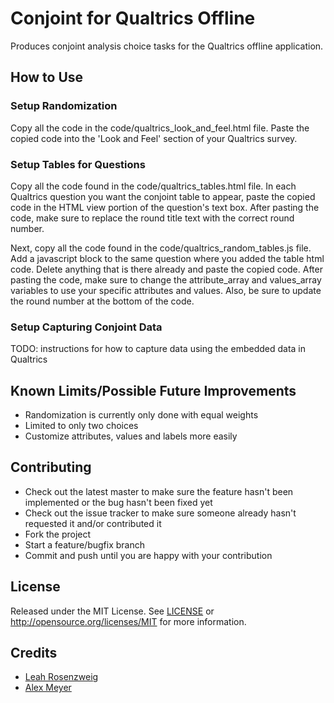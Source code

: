 # Conjoint for Qualtrics Offline

Produces conjoint analysis choice tasks for the Qualtrics offline application.

## How to Use

### Setup Randomization

Copy all the code in the code/qualtrics_look_and_feel.html file. Paste the copied code into the 'Look and Feel' section of your Qualtrics survey.

### Setup Tables for Questions

Copy all the code found in the code/qualtrics_tables.html file. In each Qualtrics question you want the conjoint table to appear, paste the copied code in the HTML view portion of the question's text box. After pasting the code, make sure to replace the round title text with the correct round number.

Next, copy all the code found in the code/qualtrics_random_tables.js file. Add a javascript block to the same question where you added the table html code. Delete anything that is there already and paste the copied code. After pasting the code, make sure to change the attribute_array and values_array variables to use your specific attributes and values. Also, be sure to update the round number at the bottom of the code.

### Setup Capturing Conjoint Data

TODO: instructions for how to capture data using the embedded data in Qualtrics

## Known Limits/Possible Future Improvements

* Randomization is currently only done with equal weights
* Limited to only two choices
* Customize attributes, values and labels more easily

## Contributing

* Check out the latest master to make sure the feature hasn't been implemented or the bug hasn't been fixed yet
* Check out the issue tracker to make sure someone already hasn't requested it and/or contributed it
* Fork the project
* Start a feature/bugfix branch
* Commit and push until you are happy with your contribution

## License

Released under the MIT License. See [LICENSE](LICENSE) or http://opensource.org/licenses/MIT for more information.

## Credits

* [Leah Rosenzweig](http://www.leahrrosenzweig.com)
* [Alex Meyer](https://twitter.com/alexcmeyer)
